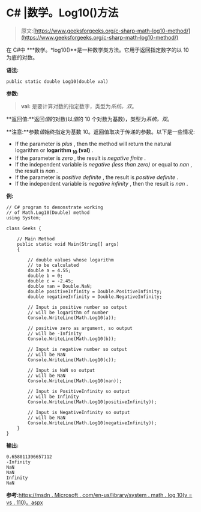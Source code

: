 # C# |数学。Log10()方法

> 原文:[https://www.geeksforgeeks.org/c-sharp-math-log10-method/](https://www.geeksforgeeks.org/c-sharp-math-log10-method/)

在 C#中 ***数学。*log10()**是一种数学类方法。它用于返回指定数字的以 10 为底的对数。

**语法:**

```
public static double Log10(double val)
```

**参数:**

> **val:** 是要计算对数的指定数字，类型为*系统。双*。

**返回值:**返回*值*的对数(以*值*的 10 个对数为基数)，类型为*系统。双*。

**注意:**参数*值*始终指定为基数 10。返回值取决于传递的参数。以下是一些情况:

*   If the parameter is *plus* , then the method will return the natural logarithm or **logarithm <sub>10</sub> (val)** .
*   If the parameter is *zero* , the result is *negative finite* .
*   If the independent variable is *negative (less than zero)* or equal to *nan* , the result is *nan* .
*   If the parameter is *positive definite* , the result is *positive definite* .
*   If the independent variable is *negative infinity* , then the result is *nan* .

**例:**

```
// C# program to demonstrate working
// of Math.Log10(Double) method
using System;

class Geeks {

    // Main Method
    public static void Main(String[] args)
    {

        // double values whose logarithm 
        // to be calculated
        double a = 4.55;
        double b = 0;
        double c = -2.45;
        double nan = Double.NaN;
        double positiveInfinity = Double.PositiveInfinity;     
        double negativeInfinity = Double.NegativeInfinity;

        // Input is positive number so output
        // will be logarithm of number
        Console.WriteLine(Math.Log10(a));

        // positive zero as argument, so output 
        // will be -Infinity
        Console.WriteLine(Math.Log10(b));

        // Input is negative number so output
        // will be NaN
        Console.WriteLine(Math.Log10(c));

        // Input is NaN so output
        // will be NaN
        Console.WriteLine(Math.Log10(nan));

        // Input is PositiveInfinity so output
        // will be Infinity
        Console.WriteLine(Math.Log10(positiveInfinity));

        // Input is NegativeInfinity so output
        // will be NaN
        Console.WriteLine(Math.Log10(negativeInfinity));
    }
}
```

**输出:**

```
0.658011396657112
-Infinity
NaN
NaN
Infinity
NaN

```

**参考:**[https://msdn . Microsoft . com/en-us/library/system . math . log 10(v = vs . 110)。aspx](https://msdn.microsoft.com/en-us/library/system.math.log10(v=vs.110).aspx)